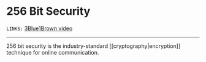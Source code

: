 # 256 Bit Security
`LINKS:` [3Blue1Brown video](https://www.youtube.com/watch?v=S9JGmA5_unY)
 

---
256 bit security is the industry-standard [[cryptography|encryption]] technique for online communication. 